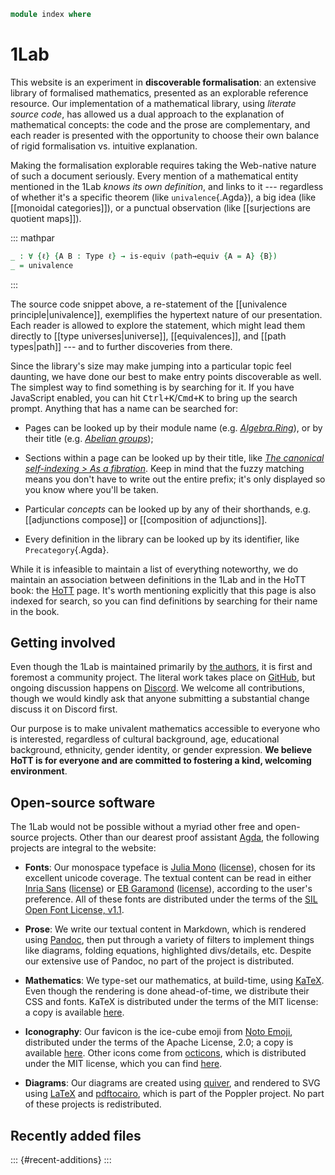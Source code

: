 ```agda
module index where
```

# 1Lab

This website is an experiment in **discoverable formalisation**: an
extensive library of formalised mathematics, presented as an explorable
reference resource. Our implementation of a mathematical library, using
*literate source code*, has allowed us a dual approach to the
explanation of mathematical concepts: the code and the prose are
complementary, and each reader is presented with the opportunity to
choose their own balance of rigid formalisation vs. intuitive
explanation.

<!--
```agda
open import 1Lab.Univalence
open import 1Lab.Equiv
open import 1Lab.HLevel
open import 1Lab.Type
open import 1Lab.Path
open import Cat.Base
_ = Precategory
```
-->

Making the formalisation explorable requires taking the Web-native
nature of such a document seriously. Every mention of a mathematical
entity mentioned in the 1Lab *knows its own definition*, and links to it
--- regardless of whether it's a specific theorem (like
`univalence`{.Agda}), a big idea (like [[monoidal categories]]), or a
punctual observation (like [[surjections are quotient maps]]).

::: mathpar

```agda
_ : ∀ {ℓ} {A B : Type ℓ} → is-equiv (path→equiv {A = A} {B})
_ = univalence
```

:::

The source code snippet above, a re-statement of the [[univalence
principle|univalence]], exemplifies the hypertext nature of our
presentation. Each reader is allowed to explore the statement, which
might lead them directly to [[type universes|universe]],
[[equivalences]], and [[path types|path]] --- and to further discoveries
from there.

Since the library's size may make jumping into a particular topic feel
daunting, we have done our best to make entry points discoverable as
well. The simplest way to find something is by searching for it. If you
have JavaScript enabled, you can hit <kbd>Ctrl+K</kbd>/<kbd>Cmd+K</kbd>
to bring up the search prompt. Anything that has a name can be searched
for:

- Pages can be looked up by their module name (e.g. _[Algebra.Ring]_),
  or by their title (e.g. _[Abelian groups]_);

- Sections within a page can be looked up by their title, like _[The
  canonical self-indexing > As a fibration][selfindex]_. Keep in mind that
  the fuzzy matching means you don't have to write out the entire
  prefix; it's only displayed so you know where you'll be taken.

- Particular *concepts* can be looked up by any of their shorthands,
  e.g. [[adjunctions compose]] or [[composition of adjunctions]].

- Every definition in the library can be looked up by its identifier,
  like `Precategory`{.Agda}.

[Algebra.Ring]: Algebra.Ring.html
[Abelian groups]: Algebra.Group.Ab.html
[selfindex]: Cat.Displayed.Instances.Slice.html#as-a-fibration

While it is infeasible to maintain a list of everything noteworthy, we
do maintain an association between definitions in the 1Lab and in the
HoTT book: the [HoTT](HoTT.html) page. It's worth mentioning explicitly
that this page is also indexed for search, so you can find definitions
by searching for their name in the book.

## Getting involved

Even though the 1Lab is maintained primarily by [the authors][authors],
it is first and foremost a community project. The literal work takes
place on [GitHub], but ongoing discussion happens on [Discord]. We
welcome all contributions, though we would kindly ask that anyone
submitting a substantial change discuss it on Discord first.

[GitHub]: https://github.com/plt-amy/1lab
[Discord]: https://discord.gg/eQDNM26uKP
[authors]: Authors.html

Our purpose is to make univalent mathematics accessible to everyone who
is interested, regardless of cultural background, age, educational
background, ethnicity, gender identity, or gender expression. **We
believe HoTT is for everyone and are committed to fostering a kind,
welcoming environment**.

## Open-source software

The 1Lab would not be possible without a myriad other free and
open-source projects. Other than our dearest proof assistant
[Agda](https://github.com/agda/agda), the following projects are
integral to the website:

* **Fonts**: Our monospace typeface is [Julia Mono] ([license][LICENSE.JuliaMono]),
  chosen for its excellent unicode coverage. The textual content can be
  read in either [Inria Sans] ([license][LICENSE.InriaSans]) or [EB
  Garamond] ([license][LICENSE.EBGaramond]), according to the user's
  preference. All of these fonts are distributed under the terms of the
  [SIL Open Font License, v1.1][OFL].

* **Prose**: We write our textual content in Markdown, which is rendered
  using [Pandoc], then put through a variety of filters to implement
  things like diagrams, folding equations, highlighted divs/details,
  etc. Despite our extensive use of Pandoc, no part of the project is
  distributed.

* **Mathematics**: We type-set our mathematics, at build-time, using
  [KaTeX](https://katex.org). Even though the rendering is done
  ahead-of-time, we distribute their CSS and fonts. KaTeX is distributed
  under the terms of the MIT license: a copy is available
  [here][LICENSE.KaTeX].

* **Iconography**: Our favicon is the ice-cube emoji from [Noto
  Emoji](https://github.com/googlefonts/noto-emoji), distributed under
  the terms of the Apache License, 2.0; a copy is available
  [here][LICENSE.Noto]. Other icons come from
  [octicons](https://github.com/primer/octicons), which is distributed
  under the MIT license, which you can find
  [here][LICENSE.Octicons].

* **Diagrams**: Our diagrams are created using [quiver], and rendered
  to SVG using [LaTeX] and [pdftocairo], which is part of the
  Poppler project. No part of these projects is redistributed.

[quiver]: https://q.uiver.app
[LaTeX]: https://tug.org/texlive
[pdftocairo]: https://poppler.freedesktop.org
[Pandoc]: https://pandoc.org

[Julia Mono]: https://juliamono.netlify.app/
[Inria Sans]: https://github.com/BlackFoundryCom/InriaFonts
[EB Garamond]: https://github.com/georgd/EB-Garamond
[OFL]: https://openfontlicense.org/

[LICENSE.JuliaMono]: static/licenses/LICENSE.JuliaMono.txt
[LICENSE.InriaSans]: static/licenses/LICENSE.InriaSans.txt
[LICENSE.EBGaramond]: static/licenses/LICENSE.EBGaramond.txt
[LICENSE.Noto]: static/licenses/LICENSE.Noto.txt
[LICENSE.Octicons]: static/licenses/LICENSE.Octicons.txt
[LICENSE.KaTeX]: static/licenses/LICENSE.KaTeX.txt

[KaTeX]: https://katex.org

## Recently added files

::: {#recent-additions}
:::

<!-- Mastodon author links: !-->
<div style="display: none;">
<a rel="me" href="https://types.pl/@amy"></a>
<a rel="me" href="https://types.pl/@totbwf"></a>
</div>
